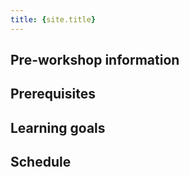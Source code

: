 ```yaml
---
title: {site.title}
---
```


## Pre-workshop information

## Prerequisites

## Learning goals

## Schedule
